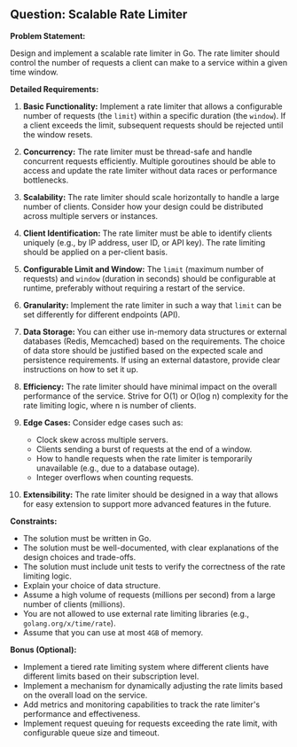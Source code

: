 ## Question: Scalable Rate Limiter

**Problem Statement:**

Design and implement a scalable rate limiter in Go. The rate limiter should control the number of requests a client can make to a service within a given time window.

**Detailed Requirements:**

1.  **Basic Functionality:** Implement a rate limiter that allows a configurable number of requests (the `limit`) within a specific duration (the `window`). If a client exceeds the limit, subsequent requests should be rejected until the window resets.

2.  **Concurrency:** The rate limiter must be thread-safe and handle concurrent requests efficiently.  Multiple goroutines should be able to access and update the rate limiter without data races or performance bottlenecks.

3.  **Scalability:** The rate limiter should scale horizontally to handle a large number of clients.  Consider how your design could be distributed across multiple servers or instances.

4.  **Client Identification:** The rate limiter must be able to identify clients uniquely (e.g., by IP address, user ID, or API key).  The rate limiting should be applied on a per-client basis.

5.  **Configurable Limit and Window:** The `limit` (maximum number of requests) and `window` (duration in seconds) should be configurable at runtime, preferably without requiring a restart of the service.

6.  **Granularity:** Implement the rate limiter in such a way that `limit` can be set differently for different endpoints (API).

7.  **Data Storage:** You can either use in-memory data structures or external databases (Redis, Memcached) based on the requirements. The choice of data store should be justified based on the expected scale and persistence requirements. If using an external datastore, provide clear instructions on how to set it up.

8.  **Efficiency:**  The rate limiter should have minimal impact on the overall performance of the service. Strive for O(1) or O(log n) complexity for the rate limiting logic, where n is number of clients.

9.  **Edge Cases:**  Consider edge cases such as:

    *   Clock skew across multiple servers.
    *   Clients sending a burst of requests at the end of a window.
    *   How to handle requests when the rate limiter is temporarily unavailable (e.g., due to a database outage).
    *   Integer overflows when counting requests.

10. **Extensibility:** The rate limiter should be designed in a way that allows for easy extension to support more advanced features in the future.

**Constraints:**

*   The solution must be written in Go.
*   The solution must be well-documented, with clear explanations of the design choices and trade-offs.
*   The solution must include unit tests to verify the correctness of the rate limiting logic.
*   Explain your choice of data structure.
*   Assume a high volume of requests (millions per second) from a large number of clients (millions).
*   You are not allowed to use external rate limiting libraries (e.g., `golang.org/x/time/rate`).
*   Assume that you can use at most `4GB` of memory.

**Bonus (Optional):**

*   Implement a tiered rate limiting system where different clients have different limits based on their subscription level.
*   Implement a mechanism for dynamically adjusting the rate limits based on the overall load on the service.
*   Add metrics and monitoring capabilities to track the rate limiter's performance and effectiveness.
*   Implement request queuing for requests exceeding the rate limit, with configurable queue size and timeout.
